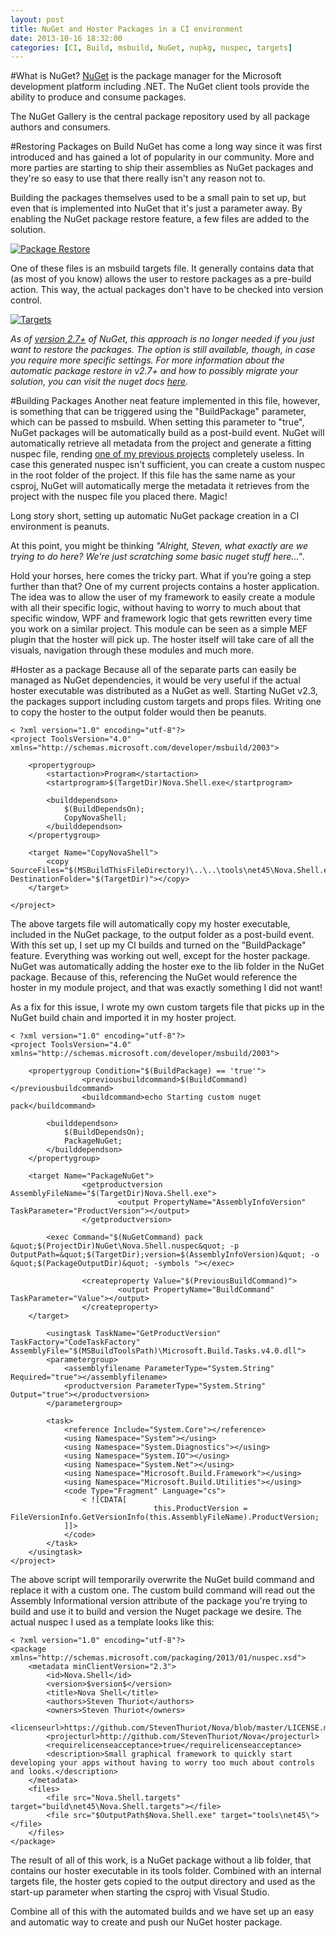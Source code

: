 ```yaml
---
layout: post
title: NuGet and Hoster Packages in a CI environment
date: 2013-10-16 18:32:00
categories: [CI, Build, msbuild, NuGet, nupkg, nuspec, targets]
---
```


#What is NuGet?
[NuGet](http://www.nuget.org/) is the package manager for the Microsoft development platform including .NET. The NuGet client tools provide the ability to produce and consume packages. 

The NuGet Gallery is the central package repository used by all package authors and consumers.

#Restoring Packages on Build
NuGet has come a long way since it was first introduced and has gained a lot of popularity in our community. More and more parties are starting to ship their assemblies as NuGet packages and they're so easy to use that there really isn't any reason not to.

Building the packages themselves used to be a small pain to set up, but even that is implemented into NuGet that it's just a parameter away. By enabling the NuGet package restore feature, a few files are added to the solution.


[![Package Restore](//cdn.thuriot.be/NuGetCI/packagerestore.png)](//cdn.thuriot.be/NuGetCI/packagerestore.png)


One of these files is an msbuild targets file. It generally contains data that (as most of you know) allows the user to restore packages as a pre-build action. This way, the actual packages don't have to be checked into version control.


[![Targets](//cdn.thuriot.be/NuGetCI/targets.png)](//cdn.thuriot.be/NuGetCI/targets.png)


*As of [version 2.7+](https://docs.nuget.org/docs/reference/package-restore#MSBuild-Integrated_Package_Restore) of NuGet, this approach is no longer needed if you just want to restore the packages. The option is still available, though, in case you require more specific settings. For more information about the automatic package restore in v2.7+ and how to possibly migrate your solution, you can visit the nuget docs [here](http://docs.nuget.org/docs/workflows/migrating-to-automatic-package-restore).*

#Building Packages
Another neat feature implemented in this file, however, is something that can be triggered using the "BuildPackage" parameter, which can be passed to msbuild. When setting this parameter to "true", NuGet packages will be automatically build as a post-build event. NuGet will automatically retrieve all metadata from the project and generate a fitting nuspec file, rending <a href="/projects/nuget-build-and-deploy/" title="NuGet build and deploy" target="_blank">one of my previous projects</a> completely useless. In case this generated nuspec isn't sufficient, you can create a custom nuspec in the root folder of the project. If this file has the same name as your csproj, NuGet will automatically merge the metadata it retrieves from the project with the nuspec file you placed there. Magic!

Long story short, setting up automatic NuGet package creation in a CI environment is peanuts. 

At this point, you might be thinking *"Alright, Steven, what exactly are we trying to do here? We're just scratching some basic nuget stuff here..."*. 

Hold your horses, here comes the tricky part. What if you’re going a step further than that? One of my current projects contains a hoster application. The idea was to allow the user of my framework to easily create a module with all their specific logic, without having to worry to much about that specific window, WPF and framework logic that gets rewritten every time you work on a similar project. This module can be seen as a simple MEF plugin that the hoster will pick up. The hoster itself will take care of all the visuals, navigation through these modules and much more. 

#Hoster as a package
Because all of the separate parts can easily be managed as NuGet dependencies, it would be very useful if the actual hoster executable was distributed as a NuGet as well. Starting NuGet v2.3, the packages support including custom targets and props files. Writing one to copy the hoster to the output folder would then be peanuts.

```markup
< ?xml version="1.0" encoding="utf-8"?>
<project ToolsVersion="4.0" xmlns="http://schemas.microsoft.com/developer/msbuild/2003">

    <propertygroup>
        <startaction>Program</startaction>
        <startprogram>$(TargetDir)Nova.Shell.exe</startprogram>

        <builddependson>
            $(BuildDependsOn);
            CopyNovaShell;
        </builddependson>
    </propertygroup>
        
    <target Name="CopyNovaShell">
        <copy SourceFiles="$(MSBuildThisFileDirectory)\..\..\tools\net45\Nova.Shell.exe" DestinationFolder="$(TargetDir)"></copy>
    </target>
    
</project>
```

The above targets file will automatically copy my hoster executable, included in the NuGet package, to the output folder as a post-build event. With this set up, I set up my CI builds and turned on the "BuildPackage" feature. Everything was working out well, except for the hoster package. NuGet was automatically adding the hoster exe to the lib folder in the NuGet package. Because of this, referencing the NuGet would reference the hoster in my module project, and that was exactly something I did not want!

As a fix for this issue, I wrote my own custom targets file that picks up in the NuGet build chain and imported it in my hoster project.

```markup
< ?xml version="1.0" encoding="utf-8"?>
<project ToolsVersion="4.0" xmlns="http://schemas.microsoft.com/developer/msbuild/2003">
        
    <propertygroup Condition="$(BuildPackage) == 'true'">
                <previousbuildcommand>$(BuildCommand)</previousbuildcommand>
                <buildcommand>echo Starting custom nuget pack</buildcommand>
                                
        <builddependson>
            $(BuildDependsOn);
            PackageNuGet;
        </builddependson>
    </propertygroup>
        
    <target Name="PackageNuGet">
                <getproductversion AssemblyFileName="$(TargetDir)Nova.Shell.exe">
                        <output PropertyName="AssemblyInfoVersion" TaskParameter="ProductVersion"></output>
                </getproductversion>
                
        <exec Command="$(NuGetCommand) pack &quot;$(ProjectDir)NuGet\Nova.Shell.nuspec&quot; -p OutputPath=&quot;$(TargetDir);version=$(AssemblyInfoVersion)&quot; -o &quot;$(PackageOutputDir)&quot; -symbols "></exec>
                
                <createproperty Value="$(PreviousBuildCommand)">
                        <output PropertyName="BuildCommand" TaskParameter="Value"></output>
                </createproperty>
    </target>
                
        <usingtask TaskName="GetProductVersion" TaskFactory="CodeTaskFactory" AssemblyFile="$(MSBuildToolsPath)\Microsoft.Build.Tasks.v4.0.dll">
        <parametergroup>
            <assemblyfilename ParameterType="System.String" Required="true"></assemblyfilename>
            <productversion ParameterType="System.String" Output="true"></productversion>
        </parametergroup>
                
        <task>
            <reference Include="System.Core"></reference>
            <using Namespace="System"></using>
            <using Namespace="System.Diagnostics"></using>
            <using Namespace="System.IO"></using>
            <using Namespace="System.Net"></using>
            <using Namespace="Microsoft.Build.Framework"></using>
            <using Namespace="Microsoft.Build.Utilities"></using>
            <code Type="Fragment" Language="cs">
                < ![CDATA[
                                this.ProductVersion = FileVersionInfo.GetVersionInfo(this.AssemblyFileName).ProductVersion;
            ]]>
            </code>
        </task>
    </usingtask>
</project>
```

The above script will temporarily overwrite the NuGet build command and replace it with a custom one. The custom build command will read out the Assembly Informational version attribute of the package you're trying to build and use it to build and version the Nuget package we desire. The actual nuspec I used as a template looks like this:


```markup
< ?xml version="1.0" encoding="utf-8"?>
<package xmlns="http://schemas.microsoft.com/packaging/2013/01/nuspec.xsd">
    <metadata minClientVersion="2.3">
        <id>Nova.Shell</id>
        <version>$version$</version>
        <title>Nova Shell</title>
        <authors>Steven Thuriot</authors>
        <owners>Steven Thuriot</owners>
        <licenseurl>https://github.com/StevenThuriot/Nova/blob/master/LICENSE.md</licenseurl>
        <projecturl>http://github.com/StevenThuriot/Nova</projecturl>
        <requirelicenseacceptance>true</requirelicenseacceptance>
        <description>Small graphical framework to quickly start developing your apps without having to worry too much about controls and looks.</description>
    </metadata>
    <files>
        <file src="Nova.Shell.targets" target="build\net45\Nova.Shell.targets"></file>
        <file src="$OutputPath$Nova.Shell.exe" target="tools\net45\"></file>
    </files>
</package>
```

The result of all of this work, is a NuGet package without a lib folder, that contains our hoster executable in its tools folder. Combined with an internal targets file, the hoster gets copied to the output directory and used as the start-up parameter when starting the csproj with Visual Studio.

Combine all of this with the automated builds and we have set up an easy and automatic way to create and push our NuGet hoster package.
